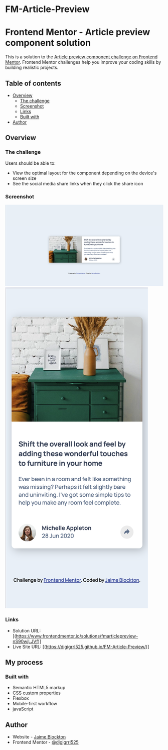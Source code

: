 # FM-Article-Preview
# Frontend Mentor - Article preview component solution

This is a solution to the [Article preview component challenge on Frontend Mentor](https://www.frontendmentor.io/challenges/article-preview-component-dYBN_pYFT). Frontend Mentor challenges help you improve your coding skills by building realistic projects. 

## Table of contents

- [Overview](#overview)
  - [The challenge](#the-challenge)
  - [Screenshot](#screenshot)
  - [Links](#links)
  - [Built with](#built-with)
- [Author](#author)

## Overview

### The challenge

Users should be able to:

- View the optimal layout for the component depending on the device's screen size
- See the social media share links when they click the share icon

### Screenshot

![Desktop](./screenshots/Blockton-Desktop.png)
![Mobile](./screenshots/Blockton-Mobile.png)

### Links

- Solution URL: [(https://www.frontendmentor.io/solutions/fmarticlepreview-nS90wjLJVf)]
- Live Site URL: [(https://digigrrl525.github.io/FM-Article-Preview/)]

## My process

### Built with

- Semantic HTML5 markup
- CSS custom properties
- Flexbox
- Mobile-first workflow
- javaScript


## Author

- Website - [Jaime Blockton](https://dana-blockton.myportfolio.com/)
- Frontend Mentor - [@digigrrl525](https://www.frontendmentor.io/profile/digigrrl525)

